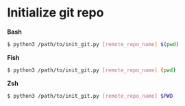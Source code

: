 # Initialize git repo

**Bash**

```bash
$ python3 /path/to/init_git.py [remote_repo_name] $(pwd)
```

**Fish**

```bash
$ python3 /path/to/init_git.py [remote_repo_name] (pwd)
```

**Zsh**

```bash
$ python3 /path/to/init_git.py [remote_repo_name] $PWD
```
